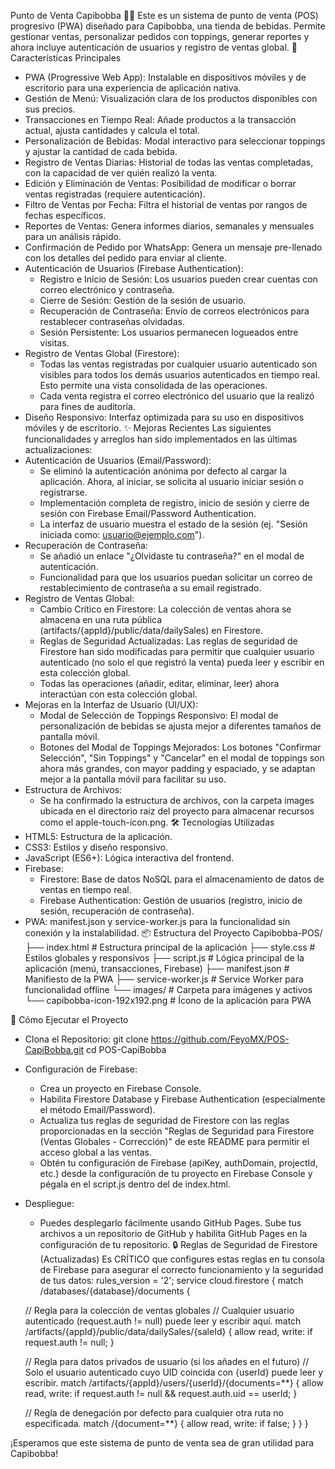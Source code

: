 Punto de Venta Capibobba 🧋✨
Este es un sistema de punto de venta (POS) progresivo (PWA) diseñado para Capibobba, una tienda de bebidas. Permite gestionar ventas, personalizar pedidos con toppings, generar reportes y ahora incluye autenticación de usuarios y registro de ventas global.
🚀 Características Principales
 * PWA (Progressive Web App): Instalable en dispositivos móviles y de escritorio para una experiencia de aplicación nativa.
 * Gestión de Menú: Visualización clara de los productos disponibles con sus precios.
 * Transacciones en Tiempo Real: Añade productos a la transacción actual, ajusta cantidades y calcula el total.
 * Personalización de Bebidas: Modal interactivo para seleccionar toppings y ajustar la cantidad de cada bebida.
 * Registro de Ventas Diarias: Historial de todas las ventas completadas, con la capacidad de ver quién realizó la venta.
 * Edición y Eliminación de Ventas: Posibilidad de modificar o borrar ventas registradas (requiere autenticación).
 * Filtro de Ventas por Fecha: Filtra el historial de ventas por rangos de fechas específicos.
 * Reportes de Ventas: Genera informes diarios, semanales y mensuales para un análisis rápido.
 * Confirmación de Pedido por WhatsApp: Genera un mensaje pre-llenado con los detalles del pedido para enviar al cliente.
 * Autenticación de Usuarios (Firebase Authentication):
   * Registro e Inicio de Sesión: Los usuarios pueden crear cuentas con correo electrónico y contraseña.
   * Cierre de Sesión: Gestión de la sesión de usuario.
   * Recuperación de Contraseña: Envío de correos electrónicos para restablecer contraseñas olvidadas.
   * Sesión Persistente: Los usuarios permanecen logueados entre visitas.
 * Registro de Ventas Global (Firestore):
   * Todas las ventas registradas por cualquier usuario autenticado son visibles para todos los demás usuarios autenticados en tiempo real. Esto permite una vista consolidada de las operaciones.
   * Cada venta registra el correo electrónico del usuario que la realizó para fines de auditoría.
 * Diseño Responsivo: Interfaz optimizada para su uso en dispositivos móviles y de escritorio.
✨ Mejoras Recientes
Las siguientes funcionalidades y arreglos han sido implementados en las últimas actualizaciones:
 * Autenticación de Usuarios (Email/Password):
   * Se eliminó la autenticación anónima por defecto al cargar la aplicación. Ahora, al iniciar, se solicita al usuario iniciar sesión o registrarse.
   * Implementación completa de registro, inicio de sesión y cierre de sesión con Firebase Email/Password Authentication.
   * La interfaz de usuario muestra el estado de la sesión (ej. "Sesión iniciada como: usuario@ejemplo.com").
 * Recuperación de Contraseña:
   * Se añadió un enlace "¿Olvidaste tu contraseña?" en el modal de autenticación.
   * Funcionalidad para que los usuarios puedan solicitar un correo de restablecimiento de contraseña a su email registrado.
 * Registro de Ventas Global:
   * Cambio Crítico en Firestore: La colección de ventas ahora se almacena en una ruta pública (artifacts/{appId}/public/data/dailySales) en Firestore.
   * Reglas de Seguridad Actualizadas: Las reglas de seguridad de Firestore han sido modificadas para permitir que cualquier usuario autenticado (no solo el que registró la venta) pueda leer y escribir en esta colección global.
   * Todas las operaciones (añadir, editar, eliminar, leer) ahora interactúan con esta colección global.
 * Mejoras en la Interfaz de Usuario (UI/UX):
   * Modal de Selección de Toppings Responsivo: El modal de personalización de bebidas se ajusta mejor a diferentes tamaños de pantalla móvil.
   * Botones del Modal de Toppings Mejorados: Los botones "Confirmar Selección", "Sin Toppings" y "Cancelar" en el modal de toppings son ahora más grandes, con mayor padding y espaciado, y se adaptan mejor a la pantalla móvil para facilitar su uso.
 * Estructura de Archivos:
   * Se ha confirmado la estructura de archivos, con la carpeta images ubicada en el directorio raíz del proyecto para almacenar recursos como el apple-touch-icon.png.
🛠️ Tecnologías Utilizadas
 * HTML5: Estructura de la aplicación.
 * CSS3: Estilos y diseño responsivo.
 * JavaScript (ES6+): Lógica interactiva del frontend.
 * Firebase:
   * Firestore: Base de datos NoSQL para el almacenamiento de datos de ventas en tiempo real.
   * Firebase Authentication: Gestión de usuarios (registro, inicio de sesión, recuperación de contraseña).
 * PWA: manifest.json y service-worker.js para la funcionalidad sin conexión y la instalabilidad.
📦 Estructura del Proyecto
Capibobba-POS/
├── index.html              # Estructura principal de la aplicación
├── style.css               # Estilos globales y responsivos
├── script.js               # Lógica principal de la aplicación (menú, transacciones, Firebase)
├── manifest.json           # Manifiesto de la PWA
├── service-worker.js       # Service Worker para funcionalidad offline
└── images/                 # Carpeta para imágenes y activos
    └── capibobba-icon-192x192.png # Ícono de la aplicación para PWA

🚀 Cómo Ejecutar el Proyecto
 * Clona el Repositorio:
   git clone https://github.com/FeyoMX/POS-CapiBobba.git
cd POS-CapiBobba

 * Configuración de Firebase:
   * Crea un proyecto en Firebase Console.
   * Habilita Firestore Database y Firebase Authentication (especialmente el método Email/Password).
   * Actualiza tus reglas de seguridad de Firestore con las reglas proporcionadas en la sección "Reglas de Seguridad para Firestore (Ventas Globales - Corrección)" de este README para permitir el acceso global a las ventas.
   * Obtén tu configuración de Firebase (apiKey, authDomain, projectId, etc.) desde la configuración de tu proyecto en Firebase Console y pégala en el script.js dentro del <head> de index.html.
 * Despliegue:
   * Puedes desplegarlo fácilmente usando GitHub Pages. Sube tus archivos a un repositorio de GitHub y habilita GitHub Pages en la configuración de tu repositorio.
🔒 Reglas de Seguridad de Firestore (Actualizadas)
Es CRÍTICO que configures estas reglas en tu consola de Firebase para asegurar el correcto funcionamiento y la seguridad de tus datos:
rules_version = '2';
service cloud.firestore {
  match /databases/{database}/documents {

    // Regla para la colección de ventas globales
    // Cualquier usuario autenticado (request.auth != null) puede leer y escribir aquí.
    match /artifacts/{appId}/public/data/dailySales/{saleId} {
      allow read, write: if request.auth != null;
    }

    // Regla para datos privados de usuario (si los añades en el futuro)
    // Solo el usuario autenticado cuyo UID coincida con {userId} puede leer y escribir.
    match /artifacts/{appId}/users/{userId}/{documents=**} {
      allow read, write: if request.auth != null && request.auth.uid == userId;
    }

    // Regla de denegación por defecto para cualquier otra ruta no especificada.
    match /{document=**} {
      allow read, write: if false;
    }
  }
}

¡Esperamos que este sistema de punto de venta sea de gran utilidad para Capibobba!
